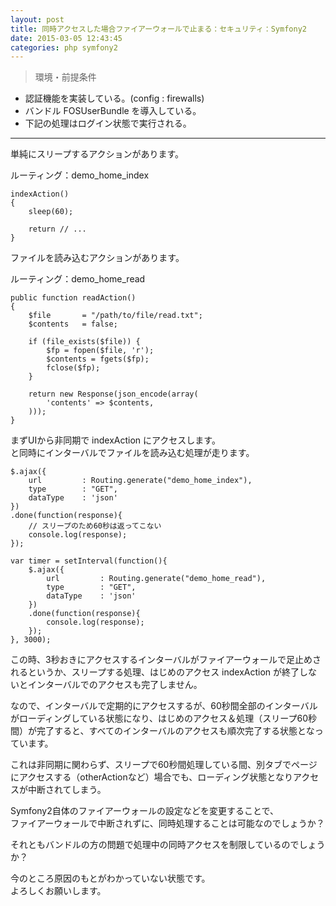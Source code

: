 ```yaml
---
layout: post
title: 同時アクセスした場合ファイアーウォールで止まる：セキュリティ：Symfony2
date: 2015-03-05 12:43:45
categories: php symfony2
---
```

<!-- {% raw %} -->
<blockquote>
  <p>環境・前提条件</p>
</blockquote>

<ul>
<li>認証機能を実装している。(config : firewalls) </li>
<li>バンドル FOSUserBundle を導入している。</li>
<li>下記の処理はログイン状態で実行される。</li>
</ul>

<hr>

<p>単純にスリープするアクションがあります。</p>

<p>ルーティング：demo_home_index</p>

<pre><code>indexAction()
{
    sleep(60);

    return // ...
}
</code></pre>

<p>ファイルを読み込むアクションがあります。</p>

<p>ルーティング：demo_home_read</p>

<pre><code>public function readAction()
{
    $file       = "/path/to/file/read.txt";
    $contents   = false;

    if (file_exists($file)) {
        $fp = fopen($file, 'r');
        $contents = fgets($fp);
        fclose($fp);
    }

    return new Response(json_encode(array(
        'contents' =&gt; $contents,
    )));
}
</code></pre>

<p>まずUIから非同期で indexAction にアクセスします。<br>
と同時にインターバルでファイルを読み込む処理が走ります。</p>

<pre><code>$.ajax({
    url         : Routing.generate("demo_home_index"),
    type        : "GET",
    dataType    : 'json'
})
.done(function(response){
    // スリープのため60秒は返ってこない
    console.log(response);
});

var timer = setInterval(function(){
    $.ajax({
        url         : Routing.generate("demo_home_read"),
        type        : "GET",
        dataType    : 'json'
    })
    .done(function(response){
        console.log(response);
    });
}, 3000);
</code></pre>

<p>この時、3秒おきにアクセスするインターバルがファイアーウォールで足止めされるというか、スリープする処理、はじめのアクセス indexAction が終了しないとインターバルでのアクセスも完了しません。</p>

<p>なので、インターバルで定期的にアクセスするが、60秒間全部のインターバルがローディングしている状態になり、はじめのアクセス＆処理（スリープ60秒間）が完了すると、すべてのインターバルのアクセスも順次完了する状態となっています。</p>

<p>これは非同期に関わらず、スリープで60秒間処理している間、別タブでページにアクセスする（otherActionなど）場合でも、ローディング状態となりアクセスが中断されてしまう。</p>

<p>Symfony2自体のファイアーウォールの設定などを変更することで、<br>
ファイアーウォールで中断されずに、同時処理することは可能なのでしょうか？</p>

<p>それともバンドルの方の問題で処理中の同時アクセスを制限しているのでしょうか？</p>

<p>今のところ原因のもとがわかっていない状態です。<br>
よろしくお願いします。</p>
<!-- {% endraw %} -->
